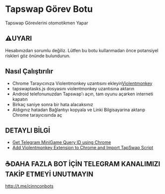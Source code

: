 # Tapswap Görev Botu
Tapswap Görevlerini otomotikmen Yapar

## ⚠️UYARI
Hesabınızdan sorumlu değiliz. Lütfen bu botu kullanmadan önce potansiyel riskleri göz önünde bulundurun.

## Nasıl Çalıştırılır
* Chrome Tarayıcınıza Violentmonkey uzantısını ekleyin[Violentmonkey](https://chromewebstore.google.com/detail/violentmonkey/jinjaccalgkegednnccohejagnlnfdag?hl=be)
* tapswaptasks.js dosyasını violentmonkey uzantısına aktarın
* Android telefonunuzdan Tapswap'ı açın, tam oyunu açarken interneti kapatın
* Birkaç saniye sonra bir hata alacaksınız 
* Aldıgınız hatadan  Bağlantıyı kopyala ve Linki Bilgisayarina aktarıp Chrome tarayıcısında aç

## DETAYLI BİLGİ
* [Get Telegram MiniGame Query ID using Chrome](https://youtu.be/r0Ulqev-9M4)
* [Add Violentmonkey Extension to Chrome and Import TapSwap Script](https://youtu.be/4q9ebuRfeiA)

## ☕DAHA FAZLA BOT İÇİN TELEGRAM KANALIMIZI TAKİP ETMEYİ UNUTMAYIN 

http://t.me/cinnconbots

